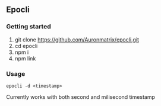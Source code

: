 ## Epocli

### Getting started

1. git clone https://github.com/Auronmatrix/epocli.git
2. cd epocli
3. npm i
4. npm link

### Usage

`epocli -d <timestamp>`

Currently works with both second and milisecond timestamp
